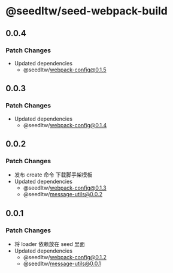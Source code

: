 # @seedltw/seed-webpack-build

## 0.0.4

### Patch Changes

- Updated dependencies
  - @seedltw/webpack-config@0.1.5

## 0.0.3

### Patch Changes

- Updated dependencies
  - @seedltw/webpack-config@0.1.4

## 0.0.2

### Patch Changes

- 发布 create 命令 下载脚手架模板
- Updated dependencies
  - @seedltw/webpack-config@0.1.3
  - @seedltw/message-utils@0.0.2

## 0.0.1

### Patch Changes

- 将 loader 依赖放在 seed 里面
- Updated dependencies
  - @seedltw/webpack-config@0.1.2
  - @seedltw/message-utils@0.0.1

